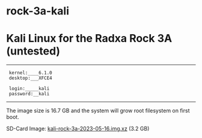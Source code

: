 # rock-3a-kali
# Kali Linux for the Radxa Rock 3A (untested)


----------------
     kernel:____6.1.0
     desktop:___XFCE4
     
     login:_____kali
     password:__kali
-----------------

The image size is 16.7 GB and the system will grow root filesystem on first boot.


SD-Card Image: <a href="https://drive.google.com/file/d/1j_rukWRvlFamKC-29lodC6pXjodwvzJU/view?usp=sharing">kali-rock-3a-2023-05-16.img.xz</a> (3.2 GB)

